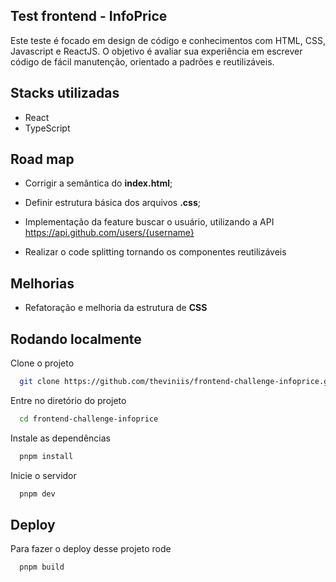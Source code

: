 ## Test frontend - InfoPrice

Este teste é focado em design de código e conhecimentos com HTML, CSS, Javascript e ReactJS. O objetivo é avaliar sua experiência em escrever código de fácil manutenção, orientado a padrões e reutilizáveis.

## Stacks utilizadas

- React
- TypeScript

## Road map

- Corrigir a semântica do **index.html**;

- Definir estrutura básica dos arquivos **.css**;

- Implementação da feature buscar o usuário, utilizando a API https://api.github.com/users/{username}

- Realizar o code splitting tornando os componentes reutilizáveis

## Melhorias

- Refatoração e melhoria da estrutura de **CSS**

## Rodando localmente

Clone o projeto

```bash
  git clone https://github.com/theviniis/frontend-challenge-infoprice.git
```

Entre no diretório do projeto

```bash
  cd frontend-challenge-infoprice
```

Instale as dependências

```bash
  pnpm install
```

Inicie o servidor

```bash
  pnpm dev
```

## Deploy

Para fazer o deploy desse projeto rode

```bash
  pnpm build
```
